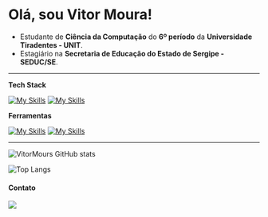 # Olá, sou Vitor Moura!

- Estudante de **Ciência da Computação** do **6º período** da **Universidade Tiradentes - UNIT**.
- Estagiário na **Secretaria de Educação do Estado de Sergipe - SEDUC/SE**.


---

**Tech Stack**

[![My Skills](https://skillicons.dev/icons?i=html,css,tailwindcss,js,react,python,flask,django)](https://skillicons.dev)
[![My Skills](https://skillicons.dev/icons?i=flutter)](https://skillicons.dev)

**Ferramentas**

[![My Skills](https://skillicons.dev/icons?i=neovim,vscode,postman)](https://skillicons.dev)
[![My Skills](https://skillicons.dev/icons?i=mysql,sqlite)](https://skillicons.dev)

---

![VitorMours GitHub stats](https://github-readme-stats.vercel.app/api?username=vitormours&show_icons=true&theme=tokyonight)

![Top Langs](https://github-readme-stats.vercel.app/api/top-langs/?username=VitorMours&langs_count=8&theme=tokyonight)
#### Contato

<a href="https://www.linkedin.com/in/joão-vitor-rezende-moura"><img src="https://img.shields.io/badge/LinkedIn-0077B5?style=for-the-badge&logo=linkedin&logoColor=white" target="_blank"></a>

